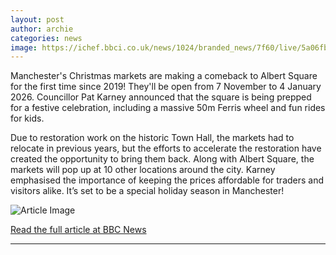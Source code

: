 ```yaml
---
layout: post
author: archie
categories: news
image: https://ichef.bbci.co.uk/news/1024/branded_news/7f60/live/5a06fbd0-8407-11f0-84c8-99de564f0440.jpg
---
```

Manchester's Christmas markets are making a comeback to Albert Square for the first time since 2019! They'll be open from 7 November to 4 January 2026. Councillor Pat Karney announced that the square is being prepped for a festive celebration, including a massive 50m Ferris wheel and fun rides for kids. 

Due to restoration work on the historic Town Hall, the markets had to relocate in previous years, but the efforts to accelerate the restoration have created the opportunity to bring them back. Along with Albert Square, the markets will pop up at 10 other locations around the city. Karney emphasised the importance of keeping the prices affordable for traders and visitors alike. It’s set to be a special holiday season in Manchester!

![Article Image](https://ichef.bbci.co.uk/news/1024/branded_news/7f60/live/5a06fbd0-8407-11f0-84c8-99de564f0440.jpg)

[Read the full article at BBC News](https://www.bbc.com/news/articles/cqxgvqyeqlno?at_medium=RSS&at_campaign=rss)

---
